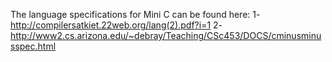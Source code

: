 The language specifications for Mini C can be found here: 
1- http://compilersatkiet.22web.org/lang(2).pdf?i=1
2- http://www2.cs.arizona.edu/~debray/Teaching/CSc453/DOCS/cminusminusspec.html
